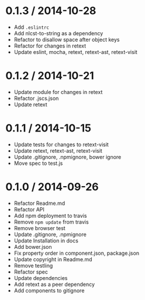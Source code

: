
0.1.3 / 2014-10-28
==================

 * Add `.eslintrc`
 * Add nlcst-to-string as a dependency
 * Refactor to disallow space after object keys
 * Refactor for changes in retext
 * Update eslint, mocha, retext, retext-ast, retext-visit

0.1.2 / 2014-10-21
==================

 * Update module for changes in retext
 * Refactor .jscs.json
 * Update retext

0.1.1 / 2014-10-15
==================

 * Update tests for changes to retext-visit
 * Update retext, retext-ast, retext-visit
 * Update .gitignore, .npmignore, bower ignore
 * Move spec to test.js

0.1.0 / 2014-09-26
==================

 * Refactor Readme.md
 * Refactor API
 * Add npm deployment to travis
 * Remove `npm update` from travis
 * Remove browser test
 * Update .gitignore, .npmignore
 * Update Installation in docs
 * Add bower.json
 * Fix property order in component.json, package.json
 * Update copyright in Readme.md
 * Remove testling
 * Refactor spec
 * Update dependencies
 * Add retext as a peer dependency
 * Add components to gitignore
